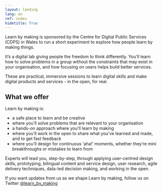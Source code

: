 ```yaml
---
layout: landing
lang: en
ref: index
hidetitle: True
---
```


Learn by making is sponsored by the Centre for Digital Public Services (CDPS) in Wales to run a short experiment to explore how people learn by making things.  

It’s a digital lab giving people the freedom to think differently. You’ll learn how to solve problems in a group without the constraints that may exist in your organisation, and how focusing on users helps build better services.

These are practical, immersive sessions to learn digital skills and make digital products and services - in the open, for real.  

## What we offer

Learn by making is:

* a safe place to learn and be creative
* where you’ll solve problems that are relevant to your organisation
* a hands-on approach where you’ll learn by making
* where you’ll work in the open to share what you’ve learned and made, and to get fast feedback
* where you’ll design for continuous ‘aha!’ moments, whether they’re mini breakthroughs or mistakes to learn from

Experts will lead you, step-by-step, through applying user-centred design skills, prototyping, bilingual content and service design, user research, agile delivery techniques, data-led decision making, and working in the open.  

If you want updates from us as we shape Learn by making, follow us on Twitter [@learn_by_making](https://twitter.com/learn_by_making)
